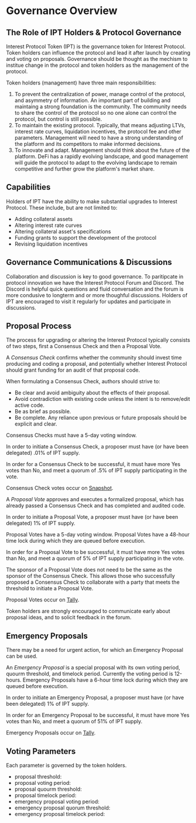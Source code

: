 # Governance Overview

## The Role of IPT Holders & Protocol Governance

Interest Protocol Token (IPT) is the governance token for Interest Protocol. Token holders can influence the protocol and lead it after launch by creating and voting on proposals. Governance should be thought as the mechism to institue change in the protocol and token holders as the management of the protocol.

Token holders (management) have three main responsibilities:
1. To prevent the centralization of power, manage control of the protocol, and asymmetry of information. An important part of building and maintaing a strong foundation is the community. The community needs to share the control of the protocol so no one alone can control the protocol, but control is still possible.
2. To maintain the existing protocol. Typically, that means adjusting LTVs, interest rate curves, liquidation incentives, the protocol fee and other parameters. Management will need to have a strong understanding of the platform and its competitors to make informed decisions.
3. To innovate and adapt. Management should think about the future of the platform. DeFi has a rapidly evolving landscape, and good management will guide the protocol to adapt to the evolving landscape to remain competitive and further grow the platform's market share.

## Capabilities

Holders of IPT have the ability to make substantial upgrades to Interest Protocol. These include, but are not limited to:

- Adding collateral assets
- Altering interest rate curves
- Altering collateral asset's specifications
- Funding grants to support the development of the protocol
- Revising liquidation incentives

## Governance Communications & Discussions
Collaboration and discussion is key to good governance. To paritipcate in protocol innovation we have the Interest Protocol Forum and Discord. The Discord is helpful quick questions and fluid conversation and the forum is more condusive to longterm and or more thoughful discussions. Holders of IPT are encouraged to visit it regularly for updates and participate in discussions.

## Proposal Process
The process for upgrading or altering the Interest Protocol typically consists of two steps, first a Consensus Check and then a Proposal Vote.

A *Consensus Check* confirms whether the community should invest time producing and coding a proposal, and potentially whether Interest Protocol should grant funding for an audit of that proposal code.

When formulating a Consensus Check, authors should strive to:

- Be clear and avoid ambiguity about the effects of their proposal.
- Avoid contradiction with existing code unless the intent is to remove/edit active code.
- Be as brief as possible.
- Be complete. Any reliance upon previous or future proposals should be explicit and clear.

Consensus Checks must have a 5-day voting window.

In order to initiate a Consensus Check, a proposer must have (or have been delegated) .01% of IPT supply.

In order for a Consensus Check to be successful, it must have more Yes votes than No, and meet a quorum of .5% of IPT supply participating in the vote.

Consensus Check votes occur on [Snapshot](https://snapshot.org/#/).

A *Proposal Vote* approves and executes a formalized proposal, which has already passed a Consensus Check and has completed and audited code.

In order to initiate a Proposal Vote, a proposer must have (or have been delegated) 1% of IPT supply.

Proposal Votes have a 5-day voting window. Proposal Votes have a 48-hour time lock during which they are queued before execution.

In order for a Proposal Vote to be successful, it must have more Yes votes than No, and meet a quorum of 5% of IPT supply participating in the vote.

The sponsor of a Proposal Vote does not need to be the same as the sponsor of the Consensus Check. This allows those who successfully proposed a Consensus Check to collaborate with a party that meets the threshold to initiate a Proposal Vote.

Proposal Votes occur on [Tally](https://www.tally.xyz).

Token holders are strongly encouraged to communicate early about proposal ideas, and to solicit feedback in the forum.

## Emergency Proposals
There may be a need for urgent action, for which an Emergency Proposal can be used.

An *Emergency Proposal* is a special proposal with its own voting period, quourm threshold, and timelock period. Currently the voting period is 12-hours. Emergency Proposals have a 6-hour time lock during which they are queued before execution.

In order to initiate an Emergency Proposal, a proposer must have (or have been delegated) 1% of IPT supply.

In order for an Emergency Proposal to be successful, it must have more Yes votes than No, and meet a quorum of 51% of IPT supply.

Emergency Proposals occur on [Tally](https://www.tally.xyz).

## Voting Parameters
Each parameter is governed by the token holders.
* proposal threshold:
* proposal voting period:
* proposal quourm threshold:
* proposal timelock period:
* emergency proposal voting period:
* emergency proposal quorum threshold:
* emergency proposal timelock period:
